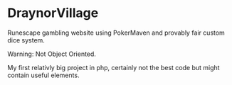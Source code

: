 # DraynorVillage
Runescape gambling website using PokerMaven and provably fair custom dice system.

Warning: 
Not Object Oriented.

My first relativly big project in php, certainly not the best code but might contain useful elements.
